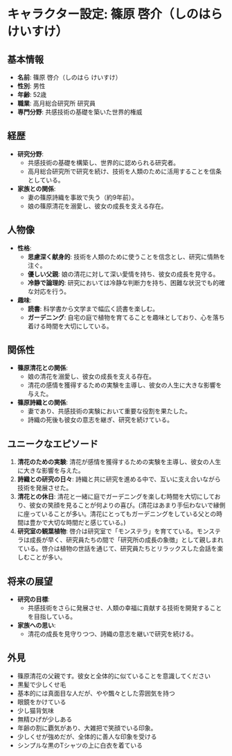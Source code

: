 # キャラクター設定: 篠原 啓介（しのはら けいすけ）

## 基本情報
- **名前**: 篠原 啓介（しのはら けいすけ）
- **性別**: 男性
- **年齢**: 52歳
- **職業**: 高月総合研究所 研究員
- **専門分野**: 共感技術の基礎を築いた世界的権威

## 経歴
- **研究分野**:
  - 共感技術の基礎を構築し、世界的に認められる研究者。
  - 高月総合研究所で研究を続け、技術を人類のために活用することを信条としている。
- **家族との関係**:
  - 妻の篠原詩織を事故で失う（約9年前）。
  - 娘の篠原清花を溺愛し、彼女の成長を支える存在。

## 人物像
- **性格**:
  - **思慮深く献身的**: 技術を人類のために使うことを信念とし、研究に情熱を注ぐ。
  - **優しい父親**: 娘の清花に対して深い愛情を持ち、彼女の成長を見守る。
  - **冷静で論理的**: 研究においては冷静な判断力を持ち、困難な状況でも的確な対応を行う。
- **趣味**:
  - **読書**: 科学書から文学まで幅広く読書を楽しむ。
  - **ガーデニング**: 自宅の庭で植物を育てることを趣味としており、心を落ち着ける時間を大切にしている。

## 関係性
- **篠原清花との関係**:
  - 娘の清花を溺愛し、彼女の成長を支える存在。
  - 清花の感情を獲得するための実験を主導し、彼女の人生に大きな影響を与えた。
- **篠原詩織との関係**:
  - 妻であり、共感技術の実験において重要な役割を果たした。
  - 詩織の死後も彼女の意志を継ぎ、研究を続けている。

## ユニークなエピソード
1. **清花のための実験**: 清花が感情を獲得するための実験を主導し、彼女の人生に大きな影響を与えた。
2. **詩織との研究の日々**: 詩織と共に研究を進める中で、互いに支え合いながら技術を発展させた。
3. **清花との休日**: 清花と一緒に庭でガーデニングを楽しむ時間を大切にしており、彼女の笑顔を見ることが何よりの喜び。(清花はあまり手伝わないで縁側に座っていることが多い。清花にとってもガーデニングをしている父との時間は豊かで大切な時間だと感じている。)
4. **研究室の観葉植物**: 啓介は研究室で「モンステラ」を育てている。モンステラは成長が早く、研究員たちの間で「研究所の成長の象徴」として親しまれている。啓介は植物の世話を通じて、研究員たちとリラックスした会話を楽しむことが多い。

## 将来の展望
- **研究の目標**:
  - 共感技術をさらに発展させ、人類の幸福に貢献する技術を開発することを目指している。
- **家族への思い**:
  - 清花の成長を見守りつつ、詩織の意志を継いで研究を続ける。

## 外見
- 篠原清花の父親です。彼女と全体的に似ていることを意識してください
- 黒髪で少しくせ毛
- 基本的には真面目な人だが、やや飄々とした雰囲気を持つ
- 眼鏡をかけている
- 少し猫背気味
- 無精ひげが少しある
- 年齢の割に覇気があり、大雑把で笑顔でいる印象。
- 少しくせが強めだが、全体的に善人な印象を受ける
- シンプルな黒のTシャツの上に白衣を着ている